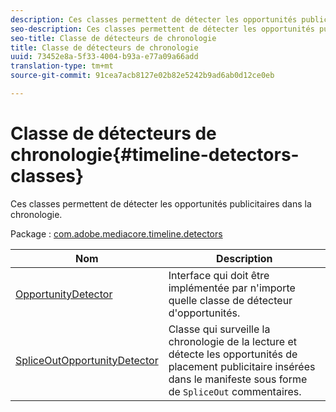```yaml
---
description: Ces classes permettent de détecter les opportunités publicitaires dans la chronologie.
seo-description: Ces classes permettent de détecter les opportunités publicitaires dans la chronologie.
seo-title: Classe de détecteurs de chronologie
title: Classe de détecteurs de chronologie
uuid: 73452e8a-5f33-4004-b93a-e77a09a66add
translation-type: tm+mt
source-git-commit: 91cea7acb8127e02b82e5242b9ad6ab0d12ce0eb

---
```



# Classe de détecteurs de chronologie{#timeline-detectors-classes}

Ces classes permettent de détecter les opportunités publicitaires dans la chronologie.

Package : [com.adobe.mediacore.timeline.detectors](https://help.adobe.com/en_US/primetime/api/psdk/asdoc-dhls_1.4/com/adobe/mediacore/timeline/detectors/package-detail.html)

| Nom | Description |
|---|---|
| [OpportunityDetector](https://help.adobe.com/en_US/primetime/api/psdk/asdoc-dhls_1.4/com/adobe/mediacore/timeline/detectors/OpportunityDetector.html) | Interface qui doit être implémentée par n&#39;importe quelle classe de détecteur d&#39;opportunités. |
| [SpliceOutOpportunityDetector](https://help.adobe.com/en_US/primetime/api/psdk/asdoc-dhls_1.4/com/adobe/mediacore/timeline/detectors/SpliceOutOpportunityDetector.html) | Classe qui surveille la chronologie de la lecture et détecte les opportunités de placement publicitaire insérées dans le manifeste sous forme de `SpliceOut` commentaires. |